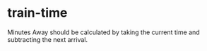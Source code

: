 # train-time


Minutes Away should be calculated by taking the current time and subtracting the next arrival. 